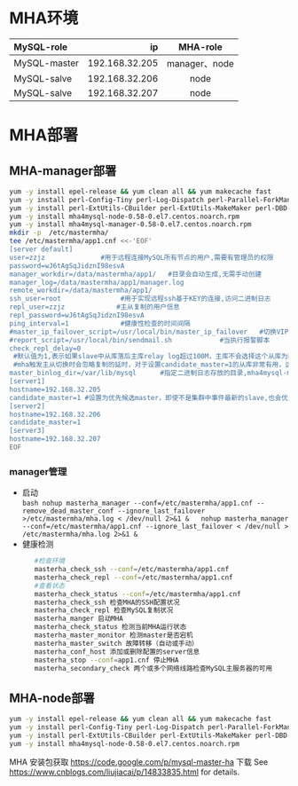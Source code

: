 # MHA环境
| MySQL-role    | ip             | MHA-role |
| :-----| ----: | :----:         |
| MySQL-master  | 192.168.32.205 | manager、node |
| MySQL-salve   | 192.168.32.206 | node |
| MySQL-salve   | 192.168.32.207 | node |

# MHA部署
## MHA-manager部署
```bash
yum -y install epel-release && yum clean all && yum makecache fast
yum -y install perl-Config-Tiny perl-Log-Dispatch perl-Parallel-ForkManager perl-Time-HiRes
yum -y install perl-ExtUtils-CBuilder perl-ExtUtils-MakeMaker perl-DBD-MySQL perl-devel perl-CPAN
yum -y install mha4mysql-node-0.58-0.el7.centos.noarch.rpm
yum -y install mha4mysql-manager-0.58-0.el7.centos.noarch.rpm
mkdir -p  /etc/mastermha/
tee /etc/mastermha/app1.cnf <<-'EOF'
[server default]
user=zzjz              #用于远程连接MySQL所有节点的用户,需要有管理员的权限
password=wJ6tAgSqJidznI98esvA
manager_workdir=/data/mastermha/app1/   #目录会自动生成,无需手动创建
manager_log=/data/mastermha/app1/manager.log
remote_workdir=/data/mastermha/app1/
ssh_user=root               #用于实现远程ssh基于KEY的连接,访问二进制日志
repl_user=zzjz             #主从复制的用户信息
repl_password=wJ6tAgSqJidznI98esvA
ping_interval=1             #健康性检查的时间间隔
#master_ip_failover_script=/usr/local/bin/master_ip_failover   #切换VIP的perl脚本
#report_script=/usr/local/bin/sendmail.sh            #当执行报警脚本
check_repl_delay=0    
 #默认值为1,表示如果slave中从库落后主库relay log超过100M，主库不会选择这个从库为新的master，因为这个从库进行恢复需要很长的时间.通过设置参数check_repl_delay=0，
 #mha触发主从切换时会忽略复制的延时，对于设置candidate_master=1的从库非常有用，这样确保这个从库一定能成为最新的master
master_binlog_dir=/var/lib/mysql      #指定二进制日志存放的目录,mha4mysql-manager-0.58必须指定,之前版本不需要指定
[server1]
hostname=192.168.32.205
candidate_master=1 #设置为优先候选master，即使不是集群中事件最新的slave,也会优先当master
[server2]
hostname=192.168.32.206
candidate_master=1
[server3]
hostname=192.168.32.207
EOF
```
### manager管理
   * 启动  
    ```bash
    nohup masterha_manager --conf=/etc/mastermha/app1.cnf --remove_dead_master_conf --ignore_last_failover   >/etc/mastermha/mha.log < /dev/null 2>&1 &  
    nohup masterha_manager --conf=/etc/mastermha/app1.cnf --ignore_last_failover < /dev/null > /etc/mastermha/mha.log 2>&1 &  
    ```
   * 健康检测
     ```bash
        #检查环境
        masterha_check_ssh --conf=/etc/mastermha/app1.cnf
        masterha_check_repl --conf=/etc/mastermha/app1.cnf
        #查看状态
        masterha_check_status --conf=/etc/mastermha/app1.cnf
        masterha_check_ssh 检查MHA的SSH配置状况
        masterha_check_repl 检查MySQL复制状况
        masterha_manger 启动MHA
        masterha_check_status 检测当前MHA运行状态
        masterha_master_monitor 检测master是否宕机
        masterha_master_switch 故障转移（自动或手动）
        masterha_conf_host 添加或删除配置的server信息
        masterha_stop --conf=app1.cnf 停止MHA
        masterha_secondary_check 两个或多个网络线路检查MySQL主服务器的可用
     ```

## MHA-node部署
```bash
yum -y install epel-release && yum clean all && yum makecache fast
yum -y install perl-Config-Tiny perl-Log-Dispatch perl-Parallel-ForkManager perl-Time-HiRes
yum -y install perl-ExtUtils-CBuilder perl-ExtUtils-MakeMaker perl-DBD-MySQL perl-devel perl-CPAN
yum -y install mha4mysql-node-0.58-0.el7.centos.noarch.rpm
```


MHA 安装包获取    https://code.google.com/p/mysql-master-ha 下载
See https://www.cnblogs.com/liujiacai/p/14833835.html  for details.
